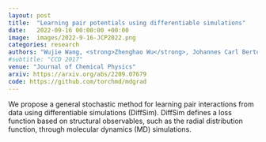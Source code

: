 ```yaml
---
layout: post
title:  "Learning pair potentials using differentiable simulations"
date:   2022-09-16 00:00:00 +00:00
image:  images/2022-9-16-JCP2022.png
categories: research
authors: "Wujie Wang, <strong>Zhenghao Wu</strong>, Johannes Carl Bertold Dietschreit, Rafael Gomez-Bombarelli"
#subtitle: "CCD 2017"
venue: "Journal of Chemical Physics"
arxiv: https://arxiv.org/abs/2209.07679
code: https://github.com/torchmd/mdgrad
---
```


We propose a general stochastic method for learning pair interactions from data using differentiable simulations (DiffSim). DiffSim defines a loss function based on structural observables, such as the radial distribution function, through molecular dynamics (MD) simulations.